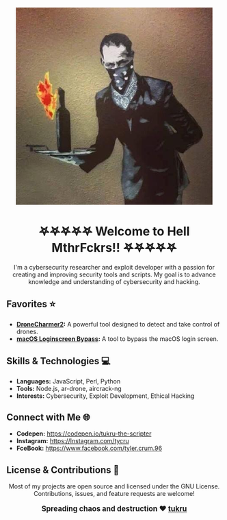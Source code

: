 <p align="center">
  <img src="https://github.com/tukru/nohing/blob/main/17105451.jpeg?raw=true" alt="Banner">
</p>


<h1 align="center">𖤐𖤐𖤐𖤐𖤐 Welcome to Hell MthrFckrs!! 𖤐𖤐𖤐𖤐𖤐</h1>

<p align="center">
  I'm a cybersecurity researcher and exploit developer with a passion for creating and improving security tools and scripts. My goal is to advance knowledge and understanding of cybersecurity and hacking.
</p>

## Favorites ⭐

<p align="center">

- **[DroneCharmer2](https://github.com/tukru/DroneCharmer2):** A powerful tool designed to detect and take control of drones.
- **[macOS Loginscreen Bypass](https://github.com/tukru/macOS_loginscreen_bypass):** A tool to bypass the macOS login screen.

</p>

## Skills & Technologies 💻

<p align="center">

- **Languages:** JavaScript, Perl, Python
- **Tools:** Node.js, ar-drone, aircrack-ng
- **Interests:** Cybersecurity, Exploit Development, Ethical Hacking

</p>

## Connect with Me 🌐

<p align="center">

- **Codepen:** https://codepen.io/tukru-the-scripter 
- **Instagram:** https://Instagram.com/tycru
- **FceBook:** https://www.facebook.com/tyler.crum.96

</p>

## License & Contributions 📜

<p align="center">
  Most of my projects are open source and licensed under the GNU License. Contributions, issues, and feature requests are welcome!
</p>

<p align="center" style="font-size: larger;">
  <strong>Spreading chaos and destruction ❤️  <a href="https://github.com/tukru">tukru</a></strong>
</p>

